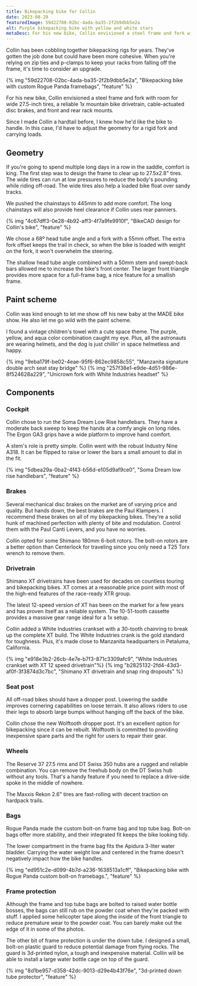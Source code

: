 ```yaml
---
title: Bikepacking bike for Collin
date: 2023-08-20
featuredImage: 59d22708-02bc-4ada-ba35-2f2b9dbb5e2a
alt: Purple bikepacking bike with yellow and white stars
metaDesc: For his new bike, Collin envisioned a steel frame and fork with room for wide 27.5-inch tires, a reliable 1x mountain bike drivetrain, cable-actuated disc brakes, and front and rear rack mounts.
---
```


Collin has been cobbling together bikepacking rigs for years. They've gotten the job done but could have been more cohesive. When you're relying on zip ties and p-clamps to keep your racks from falling off the frame, it's time to consider an upgrade.

{% img "59d22708-02bc-4ada-ba35-2f2b9dbb5e2a", "Bikepacking bike with custom Rogue Panda framebags", "feature" %}

For his new bike, Collin envisioned a steel frame and fork with room for wide 27.5-inch tires, a reliable 1x mountain bike drivetrain, cable-actuated disc brakes, and front and rear rack mounts.

Since I made Collin a hardtail before, I knew how he'd like the bike to handle. In this case, I'd have to adjust the geometry for a rigid fork and carrying loads.

## Geometry

If you're going to spend multiple long days in a row in the saddle, comfort is king. The first step was to design the frame to clear up to 27.5x2.8" tires. The wide tires can run at low pressures to reduce the body's pounding while riding off-road. The wide tires also help a loaded bike float over sandy tracks.

We pushed the chainstays to 445mm to add more comfort. The long chainstays will also provide heel clearance if Collin uses rear panniers.

{% img "4c67dff3-0e28-4b92-aff3-4f7a9fe9910f", "BikeCAD design for Collin's bike", "feature" %}

We chose a 68º head tube angle and a fork with a 55mm offset. The extra fork offset keeps the trail in check, so when the bike is loaded with weight on the fork, it won't overwhelm the steering.

The shallow head tube angle combined with a 50mm stem and swept-back bars allowed me to increase the bike's front center. The larger front triangle provides more space for a full-frame bag, a nice feature for a smallish frame.

## Paint scheme

Collin was kind enough to let me show off his new baby at the MADE bike show. He also let me go wild with the paint scheme.

I found a vintage children's towel with a cute space theme. The purple, yellow, and aqua color combination caught my eye. Plus, all the astronauts are wearing helmets, and the dog is just chillin' in space helmetless and happy. 

<div class="feature card-grid">
{% img "9eba179f-be02-4eae-95f6-862ec9858c55", "Manzanita signature double arch seat stay bridge" %}
{% img "257f38e1-e9de-4d51-986e-8f524628a229", "Unicrown fork with White Industries headset" %}
</div>

## Components

### Cockpit

Collin chose to run the Soma Dream Low Rise handlebars. They have a moderate back sweep to keep the hands at a comfy angle on long rides. The Ergon GA3 grips have a wide platform to improve hand comfort.

A stem's role is pretty simple. Collin went with the robust Industry Nine A318. It can be flipped to raise or lower the bars a small amount to dial in the fit.

{% img "5dbea29a-0ba2-4f43-b56d-e105d9af9ce0", "Soma Dream low rise handlebars", "feature" %}

### Brakes

Several mechanical disc brakes on the market are of varying price and quality. But hands down, the best brakes are the Paul Klampers. I recommend these brakes on all of my bikepacking bikes. They're a solid hunk of machined perfection with plenty of bite and modulation. Control them with the Paul Canti Levers, and you have no worries.

Collin opted for some Shimano 180mm 6-bolt rotors. The bolt-on rotors are a better option than Centerlock for traveling since you only need a T25 Torx wrench to remove them. 

### Drivetrain

Shimano XT drivetrains have been used for decades on countless touring and bikepacking bikes. XT comes at a reasonable price point with most of the high-end features of the race-ready XTR group.

The latest 12-speed version of XT has been on the market for a few years and has proven itself as a reliable system. The 10-51-tooth cassette provides a massive gear range ideal for a 1x setup.

Collin added a White Industries crankset with a 30-tooth chainring to break up the complete XT build. The White Industries crank is the gold standard for toughness. Plus, it's made close to Manzanita headquarters in Petaluma, California.

<div class="feature card-grid">
{% img "e918e3b2-26cb-4e7e-b7f3-871c3309afc9", "White Industries crankset with XT 12 speed drivetrain"%}
{% img "b2825132-2fd4-43d3-af0f-3f3874d3c7bc", "Shimano XT drivetrain and snap ring dropouts" %}
</div>

### Seat post

All off-road bikes should have a dropper post. Lowering the saddle improves cornering capabilities on loose terrain. It also allows riders to use their legs to absorb large bumps without hanging off the back of the bike. 

Collin chose the new Wolftooth dropper post. It's an excellent option for bikepacking since it can be rebuilt. Wolftooth is committed to providing inexpensive spare parts and the right for users to repair their gear.

### Wheels

The Reserve 37 27.5 rims and DT Swiss 350 hubs are a rugged and reliable combination. You can remove the freehub body on the DT Swiss hub without any tools. That's a handy feature if you need to replace a drive-side spoke in the middle of nowhere.

The Maxxis Rekon 2.6" tires are fast-rolling with decent traction on hardpack trails. 

### Bags

Rogue Panda made the custom bolt-on frame bag and top tube bag. Bolt-on bags offer more stability, and their integrated fit keeps the bike looking tidy. 

The lower compartment in the frame bag fits the Apidura 3-liter water bladder. Carrying the water weight low and centered in the frame doesn't negatively impact how the bike handles.

{% img "ed951c2e-d099-4b7d-a236-1638513a1cff", "Bikepacking bike with Rogue Panda custom bolt-on framebags.", "feature" %}

### Frame protection

Although the frame and top tube bags are bolted to raised water bottle bosses, the bags can still rub on the powder coat when they're packed with stuff. I applied some helicopter tape along the inside of the front triangle to reduce premature wear to the powder coat. You can barely make out the edge of it in some of the photos.

The other bit of frame protection is under the down tube. I designed a small, bolt-on plastic guard to reduce potential damage from flying rocks. The guard is 3d-printed nylon, a tough and inexpensive material. Collin will be able to install a large water bottle cage on top of the guard.

{% img "8d1be957-d358-42dc-9013-d29e4b43f76e", "3d-printed down tube protector", "feature" %}